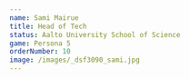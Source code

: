 ```yaml
---
name: Sami Mairue
title: Head of Tech
status: Aalto University School of Science
game: Persona 5
orderNumber: 10
image: /images/_dsf3090_sami.jpg
---
```

